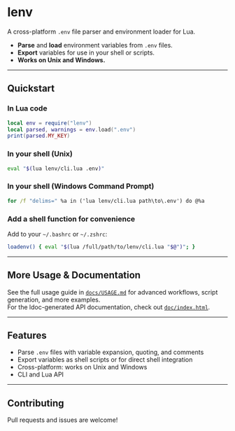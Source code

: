 # lenv

A cross-platform `.env` file parser and environment loader for Lua.

- **Parse** and **load** environment variables from `.env` files.
- **Export** variables for use in your shell or scripts.
- **Works on Unix and Windows.**

---

## Quickstart

### In Lua code

```lua
local env = require("lenv")
local parsed, warnings = env.load(".env")
print(parsed.MY_KEY)
```

### In your shell (Unix)

```sh
eval "$(lua lenv/cli.lua .env)"
```

### In your shell (Windows Command Prompt)

```bat
for /f "delims=" %a in ('lua lenv/cli.lua path\to\.env') do @%a
```

### Add a shell function for convenience

Add to your `~/.bashrc` or `~/.zshrc`:

```sh
loadenv() { eval "$(lua /full/path/to/lenv/cli.lua "$@")"; }
```

---

## More Usage & Documentation

See the full usage guide in [`docs/USAGE.md`](docs/USAGE.md) for advanced workflows, script generation, and more examples. <br>
For the ldoc-generated API documentation, check out [`doc/index.html`](doc/index.html).

---

## Features

- Parse `.env` files with variable expansion, quoting, and comments
- Export variables as shell scripts or for direct shell integration
- Cross-platform: works on Unix and Windows
- CLI and Lua API

---

## Contributing

Pull requests and issues are welcome!
